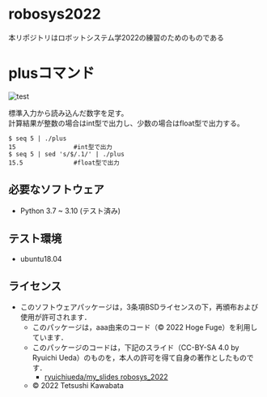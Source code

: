 # robosys2022
本リポジトリはロボットシステム学2022の練習のためのものである

# plusコマンド
![test](https://github.com/TetsushiKawabata/robosys2022/actions/workflows/test.yml/badge.svg)

標準入力から読み込んだ数字を足す。  
計算結果が整数の場合はint型で出力し、少数の場合はfloat型で出力する。
```
$ seq 5 | ./plus
15                #int型で出力
$ seq 5 | sed 's/$/.1/' | ./plus
15.5              #float型で出力
```

## 必要なソフトウェア
* Python 3.7 ~ 3.10 (テスト済み)

## テスト環境
* ubuntu18.04

## ライセンス
* このソフトウェアパッケージは，3条項BSDライセンスの下，再頒布および使用が許可されます．
  * このパッケージは，aaa由来のコード（© 2022 Hoge Fuge）を利用しています．
  * このパッケージのコードは，下記のスライド（CC-BY-SA 4.0 by Ryuichi Ueda）のものを，本人の許可を得て自身の著作としたものです．
      * [ryuichiueda/my_slides robosys_2022](https://github.com/ryuichiueda/my_slides/tree/master/robosys_2022)
  * © 2022 Tetsushi Kawabata
